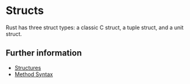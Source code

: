 # Structs

Rust has three struct types: a classic C struct, a tuple struct, and a unit struct.

## Further information  

- [Structures](https://doc.rust-lang.org/book/ch05-01-defining-structs.html)
- [Method Syntax](https://doc.rust-lang.org/book/ch05-03-method-syntax.html)
